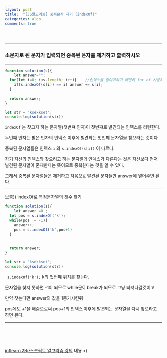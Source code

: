 ```yaml
---
layout: post
title:  "[JS알고리즘] 중복문자 제거 (indexOf)"
categories: algo 
comments: true


---
```






---

### 소문자로 된 문자가 입력되면 중복된 문자를 제거하고 출력하시오

---





~~~javascript
function solution(s){
	let answer="";
  for(let i=0; i<s.length; i++){	//인덱스를 알아야하기 때문에 for of 사용하면 안됨
    if(s.indexOf(s[i]) == i) answer += s[i];
  }
  
  return answer;
}

let str = "ksekkset";
console.log(solution(str))
~~~



`indexOf` 는 찾고자 하는 문자열(첫번쨰 인자)이 첫번쨰로 발견되는 인덱스를 리턴한다.

두번째 인자는 받은 인자의 인덱스 이후에 발견되는 첫번쨰 문자열을 찾으라는 것이다

중복된 문자열들은 인덱스 `i` 와 `s.indexOf(s[i])` 이 다르다.

자기 자신의 인덱스와 찾으려고 하는 문자열의 인덱스가 다른다는 것은 자신보다 먼저 발견된 문자열이 존재한다는 뜻이므로 중복된다는 것을 알 수 있다.

그래서 중복된 문자열들은 제거하고 처음으로 발견된 문자들만 answer에 넣어주면 된다



---

보충)) indexOf로 특정문자열의 갯수 찾기

~~~javascript
function solution(s){
	let answer =0 ;
  let pos = s.indexOf('k');
  while(pos != -1){
    answer++;
    pos = s.indexOf('k',pos+1)
  }
  
  
  return answer;
}

let str = "ksekkset";
console.log(solution(str))
~~~

` s.indexOf('k');` k의 첫번쨰 위치를 찾는다.

문자열을 찾지 못하면 -1이 되므로 while문이 break가 되므로 그냥 빠져나갈것이고 

만약 찾는다면 answer의 값을 1증가시킨뒤

pos에도 +1을 해줌으로써 pos+1의 인덱스 이후에 발견되는 문자열을 다시 찾으라고 하면 된다.



---









<br>





<br>

<br>

[inflearn 자바스크립트 알고리즘 강의](https://www.inflearn.com/course/%EC%9E%90%EB%B0%94%EC%8A%A4%ED%81%AC%EB%A6%BD%ED%8A%B8-%EC%95%8C%EA%B3%A0%EB%A6%AC%EC%A6%98-%EB%AC%B8%EC%A0%9C%ED%92%80%EC%9D%B4/dashboard) 내용 =)